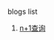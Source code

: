 blogs list
1. [n+1查询](https://lemontree863.github.io/2018/10/N+1%E6%9F%A5%E8%AF%A2%E6%80%A7%E8%83%BD%E4%BC%98%E5%8C%96)
